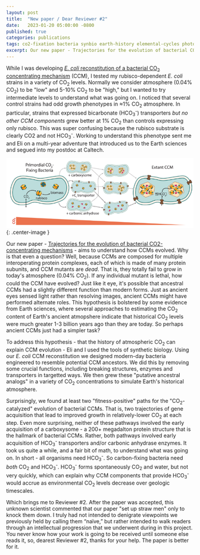 ```yaml
---
layout: post
title:  "New paper / Dear Reviewer #2"
date:   2023-01-20 05:00:00 -0800
published: true
categories: publications
tags: co2-fixation bacteria synbio earth-history elemental-cycles photochemistry
excerpt: Our new paper - Trajectories for the evolution of bacterial CO2-concentrating mechanisms - aims to understand how bacterial CO<sub>2</sub> concentrating mechanisms evolved.
---
```


While I was developing [*E. coli* reconstitution of a bacterial CO<sub>2</sub> concentrating mechanism](https://elifesciences.org/articles/59882) (CCM), I tested my rubisco-dependent *E. coli* strains in a variety of CO<sub>2</sub> levels. Normally we consider atmosphere (0.04% CO<sub>2</sub>) to be "low" and 5-10% CO<sub>2</sub> to be "high," but I wanted to try intermediate levels to understand what was going on. I noticed that several control strains had odd growth phenotypes in ≈1% CO<sub>2</sub> atmosphere. In particular, strains that expressed bicarbonate (HCO<sub>3</sub><sup>-</sup>) transporters *but no other CCM components* grew better at 1% CO<sub>2</sub> than controls expressing only rubisco. This was super confusing because the rubisco substrate is clearly CO2 and not HCO<sub>3</sub><sup>-</sup>. Working to understand this phenotype sent me and Eli on a multi-year adventure that introduced us to the Earth sciences and segued into my postdoc at Caltech. 

![Atmospheric CO2 and CCM evolution](/assets/CCMtraj.png){: .center-image }

Our new paper - [Trajectories for the evolution of bacterial CO2-concentrating mechanisms](https://www.pnas.org/doi/10.1073/pnas.2210539119) - aims to understand how CCMs evolved. Why is that even a question? Well, because CCMs are composed for multiple interoperating protein complexes, each of which is made of many protein subunits, and CCM mutants are *dead*. That is, they totally fail to grow in today's atmosphere (0.04% CO<sub>2</sub>). If any individual mutant is lethal, how could the CCM have evolved? Just like it eye, it's possible that ancestral CCMs had a slightly different function than modern forms. Just as ancient eyes sensed light rather than resolving images, ancient CCMs might have performed alternate roles. This hypothesis is bolstered by some evidence from Earth sciences, where several approaches to estimating the CO<sub>2</sub> content of Earth's ancient atmopshere indicate that historical CO<sub>2</sub> levels were much greater 1-3 billion years ago than they are today. So perhaps ancient CCMs just had a simpler task? 

To address this hypothesis - that the history of atmospheric CO<sub>2</sub> can explain CCM evolution - Eli and I used the tools of synthetic biology. Using our *E. coli* CCM reconstitution we designed modern-day bacteria engineered to resemble potential CCM ancestors. We did this by removing some crucial functions, including breaking structures, enzymes and transporters in targetted ways. We then grew these "putative ancestral analogs" in a variety of CO<sub>2</sub> concentrations to simulate Earth's historical atmosphere. 

Surprisingly, we found at least two "fitness-positive" paths for the "CO<sub>2</sub>-catalyzed" evolution of bacterial CCMs. That is, two trajectories of gene acquisition that lead to improved growth in relatively-lower CO<sub>2</sub> at each step. Even more surprising, neither of these pathways involved the early acquisition of a carboxysome - a 200+ megadalton protein structure that is the hallmark of bacterial CCMs. Rather, both pathways involved early acquisition of HCO<sub>3</sub><sup>-</sup> transporters and/or carbonic anhydrase enzymes. It took us quite a while, and a fair bit of math, to understand what was going on. In short - all organisms need HCO<sub>3</sub><sup>-</sup>. So carbon-fixing bacteria need *both* CO<sub>2</sub> and HCO<sub>3</sub><sup>-</sup>. HCO<sub>3</sub><sup>-</sup> forms spontaneously CO<sub>2</sub> and water, but not very quickly, which can explain why CCM components that provide HCO<sub>3</sub><sup>-</sup> would accrue as environmental CO<sub>2</sub> levels decrease over geologic timescales. 

Which brings me to Reviewer #2. After the paper was accepted, this unknown scientist commented that our paper "set up straw men" only to knock them down. I truly had not intended to denigrate viewpoints we previously held by calling them “naïve,” but rather intended to walk readers
through an intellectual progression that we underwent during in this project. You never know how your work is going to be received until someone else reads it, so, dearest Reviewer #2, thanks for your help. The paper is better for it.

